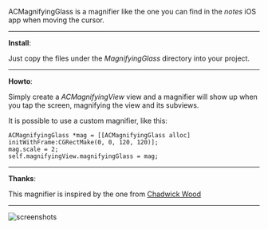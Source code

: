 ACMagnifyingGlass is a magnifier like the one you can find in the _notes_ iOS app when moving the cursor.

---

**Install**:

Just copy the files under the _MagnifyingGlass_ directory into your project.

---

**Howto**:

Simply create a _ACMagnifyingView_ view and a magnifier will show up when you tap the screen, magnifying the view and its subviews.

It is possible to use a custom magnifier, like this:

	ACMagnifyingGlass *mag = [[ACMagnifyingGlass alloc] initWithFrame:CGRectMake(0, 0, 120, 120)];
	mag.scale = 2;
	self.magnifyingView.magnifyingGlass = mag;

---

**Thanks**:

This magnifier is inspired by the one from [Chadwick Wood](http://coffeeshopped.com/2010/03/a-simpler-magnifying-glass-loupe-view-for-the-iphone)

---

![screenshots](https://github.com/acoomans/iOS-MagnifyingGlass/raw/master/MagnifyingGlassDemo/screenshot.png)